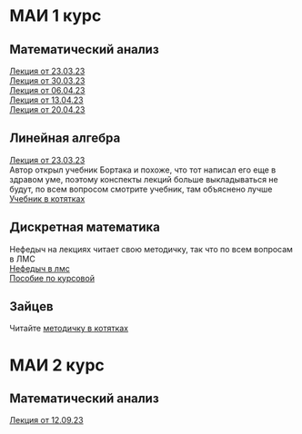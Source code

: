 # МАИ 1 курс
## Математический анализ

[Лекция от 23.03.23](https://github.com/Demo13B/MAI/blob/main/MathAn/MathAn23.03.23.pdf)\
[Лекция от 30.03.23](https://github.com/Demo13B/MAI/blob/main/MathAn/MathAn30.03.23.pdf)\
[Лекция от 06.04.23](https://github.com/Demo13B/MAI/blob/main/MathAn/MathAn06.04.23.pdf)\
[Лекция от 13.04.23](https://github.com/Demo13B/MAI/blob/main/MathAn/MathAn13.04.23.pdf)\
[Лекция от 20.04.23](https://github.com/Demo13B/MAI/blob/main/MathAn/MathAn20.04.23.pdf)

## Линейная алгебра

[Лекция от 23.03.23](https://github.com/Demo13B/MAI/blob/main/LinAl/LinAl23.03.23.pdf)\
Автор открыл учебник Бортака и похоже, что тот написал его еще в здравом уме, поэтому конспекты лекций больше выкладываться не будут, по всем вопросом смотрите учебник, там объяснено лучше\
[Учебник в котятках](https://drive.google.com/file/d/1_hDGPZptI3gUsukBP31Pc1iZGdke9d53/view)

## Дискретная математика
Нефедыч на лекциях читает свою методичку, так что по всем вопросам в ЛМС\
[Нефедыч в лмс](https://lms.mai.ru/course/view.php?id=5560)\
[Пособие по курсовой](https://github.com/Demo13B/MAI/blob/main/Posobie_po_kursovoy.pdf)

## Зайцев
Читайте [методичку в котятках](https://drive.google.com/file/d/13VM9Ixqfgd2Wqwu3Kht1LUMZb5E0sno8/view)

# МАИ 2 курс
## Математический анализ

[Лекция от 12.09.23](https://github.com/Demo13B/MAI/blob/main/MathAn/MathAn12.09.23.pdf)

